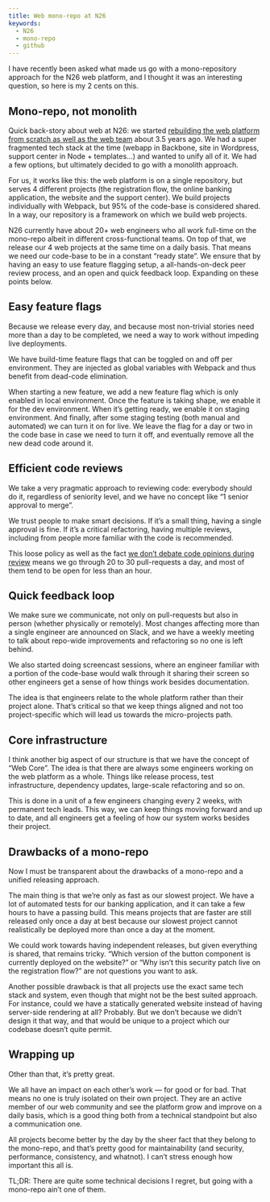 ```yaml
---
title: Web mono-repo at N26
keywords:
  - N26
  - mono-repo
  - github
---
```


I have recently been asked what made us go with a mono-repository approach for the N26 web platform, and I thought it was an interesting question, so here is my 2 cents on this.

## Mono-repo, not monolith

Quick back-story about web at N26: we started [rebuilding the web platform from scratch as well as the web team](/2020/02/03/lessons-from-building-n26-for-web/) about 3.5 years ago. We had a super fragmented tech stack at the time (webapp in Backbone, site in Wordpress, support center in Node + templates…) and wanted to unify all of it. We had a few options, but ultimately decided to go with a monolith approach.

For us, it works like this: the web platform is on a single repository, but serves 4 different projects (the registration flow, the online banking application, the website and the support center). We build projects individually with Webpack, but 95% of the code-base is considered shared. In a way, our repository is a framework on which we build web projects.

N26 currently have about 20+ web engineers who all work full-time on the mono-repo albeit in different cross-functional teams. On top of that, we release our 4 web projects at the same time on a daily basis. That means we need our code-base to be in a constant “ready state”. We ensure that by having an easy to use feature flagging setup, a all-hands-on-deck peer review process, and an open and quick feedback loop. Expanding on these points below.

## Easy feature flags

Because we release every day, and because most non-trivial stories need more than a day to be completed, we need a way to work without impeding live deployments.

We have build-time feature flags that can be toggled on and off per environment. They are injected as global variables with Webpack and thus benefit from dead-code elimination.

When starting a new feature, we add a new feature flag which is only enabled in local environment. Once the feature is taking shape, we enable it for the dev environment. When it’s getting ready, we enable it on staging environment. And finally, after some staging testing (both manual and automated) we can turn it on for live. We leave the flag for a day or two in the code base in case we need to turn it off, and eventually remove all the new dead code around it.

## Efficient code reviews

We take a very pragmatic approach to reviewing code: everybody should do it, regardless of seniority level, and we have no concept like “1 senior approval to merge”.

We trust people to make smart decisions. If it’s a small thing, having a single approval is fine. If it’s a critical refactoring, having multiple reviews, including from people more familiar with the code is recommended.

This loose policy as well as the fact [we don’t debate code opinions during review](/2020/02/03/lessons-from-building-n26-for-web/#dont-talk-about-code) means we go through 20 to 30 pull-requests a day, and most of them tend to be open for less than an hour.

## Quick feedback loop

We make sure we communicate, not only on pull-requests but also in person (whether physically or remotely). Most changes affecting more than a single engineer are announced on Slack, and we have a weekly meeting to talk about repo-wide improvements and refactoring so no one is left behind.

We also started doing screencast sessions, where an engineer familiar with a portion of the code-base would walk through it sharing their screen so other engineers get a sense of how things work besides documentation.

The idea is that engineers relate to the whole platform rather than their project alone. That’s critical so that we keep things aligned and not too project-specific which will lead us towards the micro-projects path.

## Core infrastructure

I think another big aspect of our structure is that we have the concept of “Web Core”. The idea is that there are always some engineers working on the web platform as a whole. Things like release process, test infrastructure, dependency updates, large-scale refactoring and so on.

This is done in a unit of a few engineers changing every 2 weeks, with permanent tech leads. This way, we can keep things moving forward and up to date, and all engineers get a feeling of how our system works besides their project.

## Drawbacks of a mono-repo

Now I must be transparent about the drawbacks of a mono-repo and a unified releasing approach.

The main thing is that we’re only as fast as our slowest project. We have a lot of automated tests for our banking application, and it can take a few hours to have a passing build. This means projects that are faster are still released only once a day at best because our slowest project cannot realistically be deployed more than once a day at the moment.

We could work towards having independent releases, but given everything is shared, that remains tricky. “Which version of the button component is currently deployed on the website?” or “Why isn’t this security patch live on the registration flow?” are not questions you want to ask.

Another possible drawback is that all projects use the exact same tech stack and system, even though that might not be the best suited approach. For instance, could we have a statically generated website instead of having server-side rendering at all? Probably. But we don’t because we didn’t design it that way, and that would be unique to a project which our codebase doesn’t quite permit.

## Wrapping up

Other than that, it’s pretty great.

We all have an impact on each other’s work — for good or for bad. That means no one is truly isolated on their own project. They are an active member of our web community and see the platform grow and improve on a daily basis, which is a good thing both from a technical standpoint but also a communication one.

All projects become better by the day by the sheer fact that they belong to the mono-repo, and that’s pretty good for maintainability (and security, performance, consistency, and whatnot). I can’t stress enough how important this all is.

TL;DR: There are quite some technical decisions I regret, but going with a mono-repo ain’t one of them.
